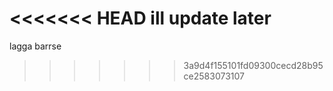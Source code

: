<<<<<<< HEAD
ill update later
=======
lagga barrse
>>>>>>> 3a9d4f155101fd09300cecd28b95ce2583073107
